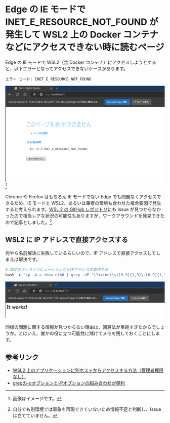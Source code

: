 # Edge の IE モードで INET_E_RESOURCE_NOT_FOUND が発生して WSL2 上の Docker コンテナなどにアクセスできない時に読むページ

Edge の IE モードで WSL2（含 Docker コンテナ）にアクセスしようとすると、以下エラーとなってアクセスできないケースがあります。

```plaintext
エラー コード: INET_E_RESOURCE_NOT_FOUND
```

![INET_E_RESOURCE_NOT_FOUND](./img/INET_E_RESOURCE_NOT_FOUND.png) [^1]

[^1]: 画像はイメージです。

Chrome や Firefox はもちろん IE モードでない Edge でも問題なくアクセスできるため、IE モードと WSL2、あるいは筆者の環境も合わせた複合要因で発生すると考えられます。[WSL 2 の GitHub レポジトリ](https://github.com/microsoft/WSL/issues?q=INET_E_RESOURCE_NOT_FOUND)にも Issue が見つからなかったので相当レアな状況の可能性もありますが、ワークアラウンドを発見できたので記事としました。[^2]

[^2]: 自分でも別環境では事象を再現できていないため情報不足と判断し、Issue は立てていません。

## WSL2 に IP アドレスで直接アクセスする

何やら名前解決に失敗しているらしいので、IP アドレスで直接アクセスしてしまえば解決です。

```powershell
# 既定のディストリビューションからIPアドレスを取得する
bash -c "ip -4 a show eth0 | grep -oP '(?<=inet\s)[0-9]{1,3}\.[0-9]{1,3}\.[0-9]{1,3}\.[0-9]{1,3}'"
```

![ItWorksFromIP](./img/ItWorksFromIP.png)

同様の問題に関する情報が見つからない理由は、回避法が単純すぎたからでしょうか。とはいえ、誰かの役に立つ可能性に賭けてメモを残しておくことにします。

## 参考リンク

* [WSL2 上のアプリケーションに別ホストからアクセスする方法（管理者権限なし）](https://qiita.com/yokra9/items/cc81b2869ec1e9bda950)
* [grepの-oオプションと-Pオプションの組み合わせが便利](https://greymd.hatenablog.com/entry/2014/09/27/154305)
